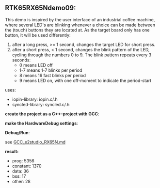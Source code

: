 RTK65RX65Ndemo09:
---
This demo is inspired by the user interface of an industrial coffee
 machine, where several LED's are blinking whenever a choice can be
 made between the (touch) buttons they are located at.
 As the target board only has one button, it will be used differently:
1. after a long press, >= 1 second, changes the target LED for short press.
1. after a short press, < 1 second, changes the blink pattern of the LED,
   cycling through the numbers 0 to 9. The blink pattern repeats every 3 seconds:
   - 0 means LED off
   - 1-7 means 1-7 blinks per period
   - 8 means 16 fast blinks per period
   - 9 means LED on, with one off-moment to indicate the period-start

uses:
- iopin-library: iopin.c/.h
- syncled-library: syncled.c/.h

**create the project as a C++-project with GCC**:

**make the HardwareDebug settings**:

**Debug/Run**:

see [GCC_e2studio_RX65N.md](../GCC_e2studio_RX65N.md)

**result:**
 - prog: 5356
 - constant: 1370
 - data: 36
 - bss: 17
 - other: 28
